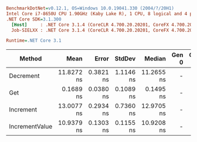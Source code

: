 ``` ini

BenchmarkDotNet=v0.12.1, OS=Windows 10.0.19041.330 (2004/?/20H1)
Intel Core i7-8650U CPU 1.90GHz (Kaby Lake R), 1 CPU, 8 logical and 4 physical cores
.NET Core SDK=3.1.300
  [Host]     : .NET Core 3.1.4 (CoreCLR 4.700.20.20201, CoreFX 4.700.20.22101), X64 RyuJIT
  Job-SIELXX : .NET Core 3.1.4 (CoreCLR 4.700.20.20201, CoreFX 4.700.20.22101), X64 RyuJIT

Runtime=.NET Core 3.1  

```
|         Method |       Mean |     Error |    StdDev |     Median | Gen 0 | Gen 1 | Gen 2 | Allocated |
|--------------- |-----------:|----------:|----------:|-----------:|------:|------:|------:|----------:|
|      Decrement | 11.8272 ns | 0.3821 ns | 1.1146 ns | 11.2655 ns |     - |     - |     - |         - |
|            Get |  0.1689 ns | 0.0380 ns | 0.1089 ns |  0.1495 ns |     - |     - |     - |         - |
|      Increment | 13.0077 ns | 0.2934 ns | 0.7360 ns | 12.9705 ns |     - |     - |     - |         - |
| IncrementValue | 10.9379 ns | 0.1303 ns | 0.1155 ns | 10.9208 ns |     - |     - |     - |         - |
